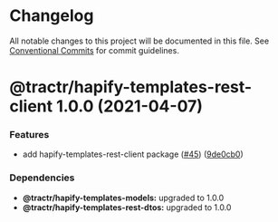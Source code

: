 # Changelog

All notable changes to this project will be documented in this file. See
[Conventional Commits](https://conventionalcommits.org) for commit guidelines.

# @tractr/hapify-templates-rest-client 1.0.0 (2021-04-07)


### Features

* add hapify-templates-rest-client package ([#45](https://github.com/tractr/stack/issues/45)) ([9de0cb0](https://github.com/tractr/stack/commit/9de0cb0a79256d1b3dc258cf5c121e211687174c))





### Dependencies

* **@tractr/hapify-templates-models:** upgraded to 1.0.0
* **@tractr/hapify-templates-rest-dtos:** upgraded to 1.0.0
